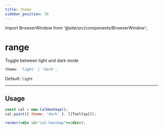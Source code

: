 ```yaml
---
title: theme
sidebar_position: 50
---
```


import BrowserWindow from '@site/src/components/BrowserWindow';

# range

<p className="subhead">Toggle between light and dark mode</p>

```js
theme: 'light' | 'dark',
```

Default: `light`

<hr />

## Usage

<BrowserWindow>

```jsx live noInline
const cal = new CalHeatmap();
cal.paint({ theme: 'dark' }, [[Tooltip]]);

render(<div id="cal-heatmap"></div>);
```

</BrowserWindow>
